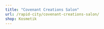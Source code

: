 ```yaml
---
title: "Covenant Creations Salon"
url: /rapid-city/covenant-creations-salon/
shop: Kosmetik
---
```

